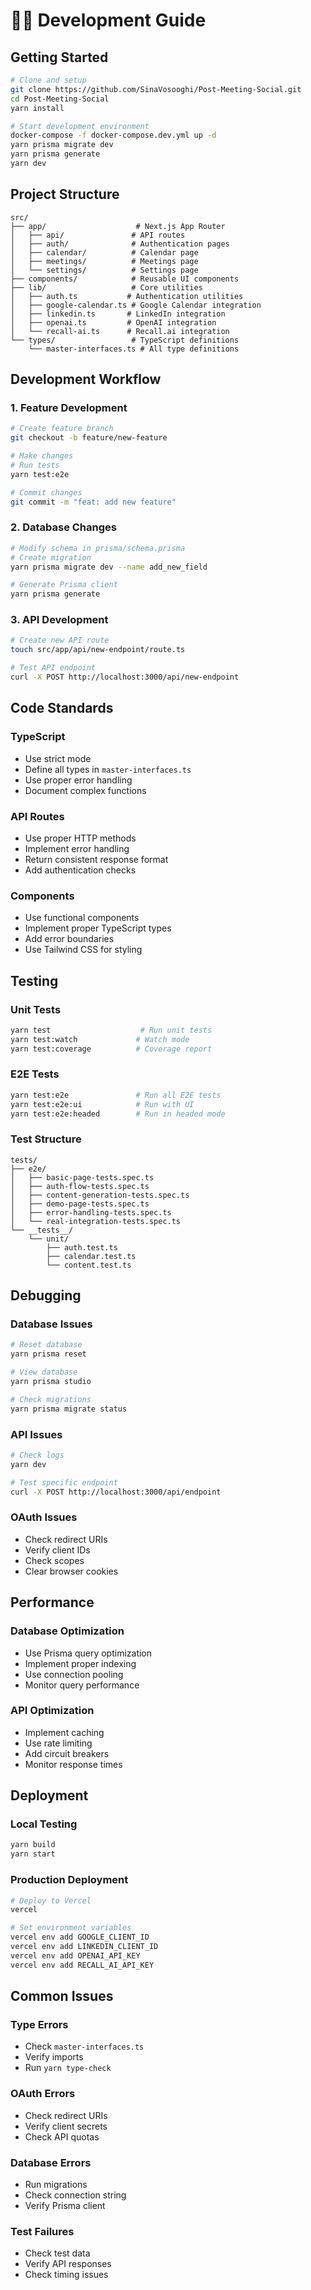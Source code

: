 # 👨‍💻 **Development Guide**

## **Getting Started**

```bash
# Clone and setup
git clone https://github.com/SinaVosooghi/Post-Meeting-Social.git
cd Post-Meeting-Social
yarn install

# Start development environment
docker-compose -f docker-compose.dev.yml up -d
yarn prisma migrate dev
yarn prisma generate
yarn dev
```

## **Project Structure**

```
src/
├── app/                    # Next.js App Router
│   ├── api/               # API routes
│   ├── auth/              # Authentication pages
│   ├── calendar/          # Calendar page
│   ├── meetings/          # Meetings page
│   └── settings/          # Settings page
├── components/            # Reusable UI components
├── lib/                   # Core utilities
│   ├── auth.ts           # Authentication utilities
│   ├── google-calendar.ts # Google Calendar integration
│   ├── linkedin.ts       # LinkedIn integration
│   ├── openai.ts         # OpenAI integration
│   └── recall-ai.ts      # Recall.ai integration
└── types/                 # TypeScript definitions
    └── master-interfaces.ts # All type definitions
```

## **Development Workflow**

### **1. Feature Development**
```bash
# Create feature branch
git checkout -b feature/new-feature

# Make changes
# Run tests
yarn test:e2e

# Commit changes
git commit -m "feat: add new feature"
```

### **2. Database Changes**
```bash
# Modify schema in prisma/schema.prisma
# Create migration
yarn prisma migrate dev --name add_new_field

# Generate Prisma client
yarn prisma generate
```

### **3. API Development**
```bash
# Create new API route
touch src/app/api/new-endpoint/route.ts

# Test API endpoint
curl -X POST http://localhost:3000/api/new-endpoint
```

## **Code Standards**

### **TypeScript**
- Use strict mode
- Define all types in `master-interfaces.ts`
- Use proper error handling
- Document complex functions

### **API Routes**
- Use proper HTTP methods
- Implement error handling
- Return consistent response format
- Add authentication checks

### **Components**
- Use functional components
- Implement proper TypeScript types
- Add error boundaries
- Use Tailwind CSS for styling

## **Testing**

### **Unit Tests**
```bash
yarn test                    # Run unit tests
yarn test:watch             # Watch mode
yarn test:coverage          # Coverage report
```

### **E2E Tests**
```bash
yarn test:e2e               # Run all E2E tests
yarn test:e2e:ui            # Run with UI
yarn test:e2e:headed        # Run in headed mode
```

### **Test Structure**
```
tests/
├── e2e/
│   ├── basic-page-tests.spec.ts
│   ├── auth-flow-tests.spec.ts
│   ├── content-generation-tests.spec.ts
│   ├── demo-page-tests.spec.ts
│   ├── error-handling-tests.spec.ts
│   └── real-integration-tests.spec.ts
└── __tests__/
    └── unit/
        ├── auth.test.ts
        ├── calendar.test.ts
        └── content.test.ts
```

## **Debugging**

### **Database Issues**
```bash
# Reset database
yarn prisma reset

# View database
yarn prisma studio

# Check migrations
yarn prisma migrate status
```

### **API Issues**
```bash
# Check logs
yarn dev

# Test specific endpoint
curl -X POST http://localhost:3000/api/endpoint
```

### **OAuth Issues**
- Check redirect URIs
- Verify client IDs
- Check scopes
- Clear browser cookies

## **Performance**

### **Database Optimization**
- Use Prisma query optimization
- Implement proper indexing
- Use connection pooling
- Monitor query performance

### **API Optimization**
- Implement caching
- Use rate limiting
- Add circuit breakers
- Monitor response times

## **Deployment**

### **Local Testing**
```bash
yarn build
yarn start
```

### **Production Deployment**
```bash
# Deploy to Vercel
vercel

# Set environment variables
vercel env add GOOGLE_CLIENT_ID
vercel env add LINKEDIN_CLIENT_ID
vercel env add OPENAI_API_KEY
vercel env add RECALL_AI_API_KEY
```

## **Common Issues**

### **Type Errors**
- Check `master-interfaces.ts`
- Verify imports
- Run `yarn type-check`

### **OAuth Errors**
- Check redirect URIs
- Verify client secrets
- Check API quotas

### **Database Errors**
- Run migrations
- Check connection string
- Verify Prisma client

### **Test Failures**
- Check test data
- Verify API responses
- Check timing issues
